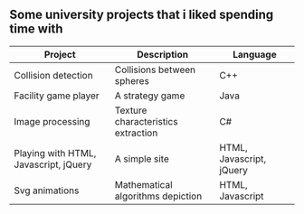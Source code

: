 ## Some university projects that i liked spending time with

|Project | Description | Language |
|--------|-------------|----------|
|Collision detection|Collisions between spheres|C++|
|Facility game player|A strategy game|Java|
|Image processing|Texture characteristics extraction|C#|
|Playing with HTML, Javascript, jQuery|A simple site|HTML, Javascript, jQuery|
|Svg animations|Mathematical algorithms depiction|HTML, Javascript|
